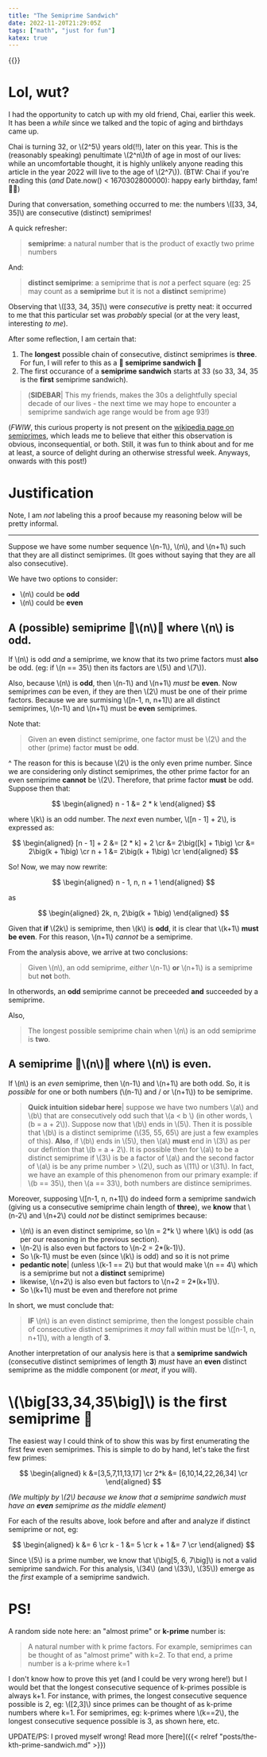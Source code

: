 ```yaml
---
title: "The Semiprime Sandwich"
date: 2022-11-20T21:29:05Z
tags: ["math", "just for fun"]
katex: true
---
```


{{<toc>}}

# Lol, wut?

I had the opportunity to catch up with my old friend, Chai, earlier this week. It has been a _while_ since we talked and the topic of aging and birthdays came up. 

Chai is turning 32, or \\(2^5\\) years old(!!), later on this year. This is the (reasonably speaking) penultimate \\(2^n\\)_th_ of age in most of our lives: while an uncomfortable thought, it is highly unlikely anyone reading this article in the year 2022 will live to the age of \\(2^7\\)). (BTW: Chai if you're reading this (_and_ Date.now() < 1670302800000): happy early birthday, fam! 🎉🎉) 

During that conversation, something occurred to me: the numbers \\([33, 34, 35]\\) are consecutive (distinct) semiprimes!

A quick refresher:

> **semiprime**: a natural number that is the product of exactly two prime numbers

And:

> **distinct semiprime**: a semiprime that is _not_ a perfect square (eg: 25 may count as a **semiprime** but it is not a **distinct** semiprime)

Observing that \\([33, 34, 35]\\) were _consecutive_ is pretty neat: it occurred to me that this particular set was _probably_ special (or at the very least, interesting _to me_).

After some reflection, I am certain that:

1. The **longest** possible chain of consecutive, distinct semiprimes is **three**. For fun, I will refer to this as a **🥪 semiprime sandwich 🥪** 
2. The first occurance of a **semiprime sandwich** starts at 33 (so 33, 34, 35 is the **first** semiprime sandwich). 

> (**SIDEBAR**| This my friends, makes the 30s a delightfully special decade of our lives - the next time we may hope to encounter a semiprime sandwich age range would be from age 93!)

(_FWIW_, this curious property is not present on the [wikipedia page on semiprimes](https://en.wikipedia.org/wiki/Semiprime), which leads me to believe that either this observation is obvious, inconsequential, or both. Still, it was fun to think about and for me at least, a source of delight during an otherwise stressful week. Anyways, onwards with this post!)

# Justification

Note, I am _not_ labeling this a proof because my reasoning below will be pretty informal. 

---

Suppose we have some number sequence \\(n-1\\), \\(n\\), and \\(n+1\\) such that they are all distinct semiprimes. (It goes without saying that they are all also consecutive).

We have two options to consider:

* \\(n\\) could be **odd**
* \\(n\\) could be **even**

## A (possible) semiprime 🍞\\(n\\)🍞 where \\(n\\) is odd.

If \\(n\\) is odd _and_ a semiprime, we know that its two prime factors must **also** be odd. (eg: if \\(n == 35\\) then its factors are \\(5\\) and \\(7\\)). 

Also, because \\(n\\) is **odd**, then \\(n-1\\) and \\(n+1\\) _must_ be **even**. Now semiprimes _can_ be even, if they are then \\(2\\) must be one of their prime factors. Because we are surmising \\([n-1, n, n+1]\\) are all distinct semiprimes, \\(n-1\\) and \\(n+1\\) must be **even** semiprimes. 

Note that:

> Given an **even** distinct semiprime, one factor must be \\(2\\) and the other (prime) factor **must** be **odd**.

^ The reason for this is because \\(2\\) is the only even prime number. Since we are considering only distinct semiprimes, the other prime factor for an even semiprime **cannot** be \\(2\\). Therefore, that prime factor **must** be odd. Suppose then that:

$$
\begin{aligned}
n - 1 &= 2 * k
\end{aligned}
$$

where \\(k\\) is an odd number. The _next_ even number, \\([n - 1] + 2\\), is expressed as:

$$
\begin{aligned}
[n - 1] + 2 &= [2 * k] + 2 \cr
&= 2\big([k] + 1\big) \cr
&= 2\big(k + 1\big) \cr
n + 1 &= 2\big(k + 1\big) \cr
\end{aligned}
$$

So! Now, we may now rewrite:

$$
\begin{aligned}
n - 1, n, n + 1
\end{aligned}
$$

as

$$
\begin{aligned}
2k, n, 2\big(k + 1\big)
\end{aligned}
$$

Given that **if** \\(2k\\) is semiprime, then \\(k\\) is **odd**, it is clear that \\(k+1\\) **must be even**. For this reason, \\(n+1\\) _cannot_ be a semiprime.

From the analysis above, we arrive at two conclusions:

> Given \\(n\\), an odd semiprime, _either_ \\(n-1\\) **or** \\(n+1\\) is a semiprime but **not** both.

In otherwords, an **odd** semiprime cannot be preceeded **and** succeeded by a semiprime.

Also, 

> The longest possible semiprime chain when \\(n\\) is an odd semiprime is **two**.

## A semiprime 🍞\\(n\\)🍞 where \\(n\\) is even.

If \\(n\\) is an _even_ semiprime, then \\(n-1\\) and \\(n+1\\) are both odd. So, it is _possible_ for one or both numbers (\\(n-1\\) and / or \\(n+1\\)) to be semiprime.

> **Quick intuition sidebar here**| suppose we have two numbers \\(a\\) and \\(b\\) that are consecutively odd such that \\(a < b \\) (in other words, \\(b = a + 2\\)). Suppose now that \\(b\\) ends in \\(5\\). Then it is possible that \\(b\\) is a distinct semiprime (\\(35, 55, 65\\) are just a few examples of this). **Also**, if \\(b\\) ends in \\(5\\), then \\(a\\) **must** end in \\(3\\) as per our defintion that \\(b = a + 2\\). It is possible then for \\(a\\) to be a distinct semiprime if \\(3\\) is be a factor of \\(a\\) and the second factor of \\(a\\) is be any prime number > \\(2\\), such as \\(11\\) or \\(31\\). In fact, we have an example of this phenomenon from our primary example: if \\(b == 35\\), then \\(a == 33\\), both numbers are distince semiprimes.

Moreover, supposing \\([n-1, n, n+1]\\) do indeed form a semiprime sandwich (giving us a consecutive semiprime chain length of **three**), we **know** that \\(n-2\\) and \\(n+2\\) could _not_ be distinct semiprimes because:

* \\(n\\) is an even distinct semiprime, so \\(n = 2*k \\) where \\(k\\) is odd (as per our reasoning in the previous section).
* \\(n-2\\) is also even but factors to \\(n-2 = 2*(k-1)\\).
 * So \\(k-1\\) must be even (since \\(k\\) is odd) and so it is not prime 
 * **pedantic note**| (unless \\(k-1 == 2\\) but that would make \\(n == 4\\) which is a semiprime but not a **distinct** semiprime)
* likewise, \\(n+2\\) is also even but factors to \\(n+2 = 2*(k+1)\\).
 * So \\(k+1\\) must be even and therefore not prime

In short, we must conclude that:

> **IF** \\(n\\) is an even distinct semiprime, then the longest possible chain of consecutive distinct semiprimes it _may_ fall within must be \\([n-1, n, n+1]\\), with a length of **3**.

Another interpretation of our analysis here is that a **semiprime sandwich** (consecutive distinct semiprimes of length **3**) _must_ have an **even** distinct semiprime as the middle component (or _meat_, if you will).

# \\(\big[33,34,35\big]\\) is the first semiprime 🥪

The easiest way I could think of to show this was by first enumerating the first few even semiprimes. This is simple to do by hand, let's take the first few primes:

$$
\begin{aligned}
k   &=[3,5,7,11,13,17] \cr
2*k &= [6,10,14,22,26,34] \cr
\end{aligned}
$$

_(We multiply by \\(2\\) because we know that a semiprime sandwich must have an **even** semiprime as the middle element)_

For each of the results above, look before and after and analyze if distinct semiprime or not, eg:

$$
\begin{aligned}
k   &= 6 \cr
k - 1 &= 5 \cr
k + 1 &= 7 \cr
\end{aligned}
$$

Since \\(5\\) is a prime number, we know that \\(\big[5, 6, 7\big]\\) is not a valid semiprime sandwich. For this analysis, \\(34\\) (and \\(33\\), \\(35\\)) emerge as the _first_ example of a semiprime sandwich.


# PS!

A random side note here: an "almost prime" or **k-prime** number is:

> A natural number with k prime factors. For example, semiprimes can be thought of as "almost prime" with k=2. To that end, a prime number is a k-prime where k=1

I don't know how to prove this yet (and I could be very wrong here!) but I would bet that the longest consecutive sequence of k-primes possible is always k+1. For instance, with primes, the longest consecutive sequence possible is 2, eg: \\([2,3]\\) since primes can be thought of as k-prime numbers where k=1. For semiprimes, eg: k-primes where \\(k==2\\), the longest consecutive sequence possible is 3, as shown here, etc. 

UPDATE/PS: I proved myself wrong! Read more [here]({{< relref "posts/the-kth-prime-sandwich.md" >}})
